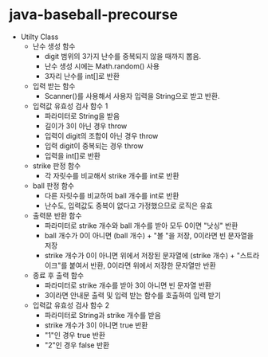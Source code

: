 # java-baseball-precourse
* Utilty Class
    * 난수 생성 함수
        * digit 범위의 3가지 난수를 중복되지 않을 때까지 뽑음.
        * 난수 생성 시에는 Math.random() 사용
        * 3자리 난수를 int[]로 반환
    * 입력 받는 함수
        * Scanner()를 사용해서 사용자 입력을 String으로 받고 반환.
    * 입력값 유효성 검사 함수 1
        * 파라미터로 String을 받음
        * 길이가 3이 아닌 경우 throw
        * 입력이 digit의 조합이 아닌 경우 throw
        * 입력 digit이 중복되는 경우 throw
        * 입력을 int[]로 반환
    * strike 판정 함수
        * 각 자릿수를 비교해서 strike 개수를 int로 반환
    * ball 판정 함수
        * 다른 자릿수를 비교하여 ball 개수를 int로 반환
        * 난수도, 입력값도 중복이 없다고 가정했으므로 로직은 유효
    * 출력문 반환 함수
        * 파라미터로 strike 개수와 ball 개수를 받아 모두 0이면 "낫싱" 반환
        * ball 개수가 0이 아니면 (ball 개수) + "볼 "을 저장, 0이라면 빈 문자열을 저장
        * strike 개수가 0이 아니면 위에서 저장된 문자열에 (strike 개수) + "스트라이크"를 붙여서 반환, 0이라면 위에서 저장한 문자열만 반환
    * 종료 후 출력 함수
        * 파라미터로 strike 개수를 받아 3이 아니면 빈 문자열 반환
        * 3이라면 안내문 출력 및 입력 받는 함수를 호출하여 입력 받기
    * 입력값 유효성 검사 함수 2
        * 파라미터로 String과 strike 개수를 받음
        * strike 개수가 3이 아니면 true 반환
        * "1"인 경우 true 반환
        * "2"인 경우 false 반환
